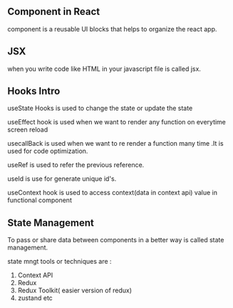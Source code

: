## Component in React
component is a reusable UI blocks that helps to organize the react app.

## JSX
when you write code like HTML in your javascript file is called jsx.

## Hooks Intro

useState Hooks is used to change the state or update the state 

useEffect hook is used when we want to render any function on everytime screen reload

usecallBack is used when we want to re render a function many time .It is used for code optimization.

useRef is used to refer the previous reference.

useId is use for generate unique id's.

useContext hook is used to access context(data in context api) value in functional component

## State Management

To pass or share data between components in a better way is called state management.

state mngt tools or techniques are :
1. Context API
2. Redux
3. Redux Toolkit( easier version of redux)
4. zustand 
etc